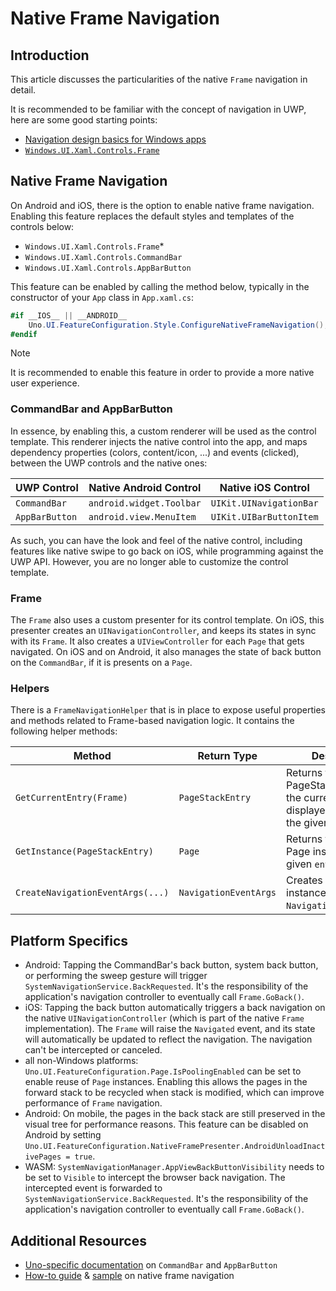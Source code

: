 # Native Frame Navigation

## Introduction

This article discusses the particularities of the native `Frame` navigation in detail.

It is recommended to be familiar with the concept of navigation in UWP, here are some good starting points:

- [Navigation design basics for Windows apps](https://docs.microsoft.com/en-us/windows/uwp/design/basics/navigation-basics)
- [`Windows.UI.Xaml.Controls.Frame`](https://docs.microsoft.com/en-us/uwp/api/Windows.UI.Xaml.Controls.Frame)

## Native Frame Navigation

On Android and iOS, there is the option to enable native frame navigation. Enabling this feature replaces the default styles and templates of the controls below:

- `Windows.UI.Xaml.Controls.Frame`<superscript>*</superscript>
- `Windows.UI.Xaml.Controls.CommandBar`
- `Windows.UI.Xaml.Controls.AppBarButton`

This feature can be enabled by calling the method below, typically in the constructor of your `App` class in `App.xaml.cs`:

```cs
#if __IOS__ || __ANDROID__
    Uno.UI.FeatureConfiguration.Style.ConfigureNativeFrameNavigation();
#endif
```

> [!NOTE]
> It is recommended to enable this feature in order to provide a more native user experience.

### CommandBar and AppBarButton

In essence, by enabling this, a custom renderer will be used as the control template. This renderer injects the native control into the app, and maps dependency properties (colors, content/icon, ...) and events (clicked), between the UWP controls and the native ones:

UWP Control|Native Android Control|Native iOS Control
-|-|-
`CommandBar`|`android.widget.Toolbar`|`UIKit.UINavigationBar`
`AppBarButton`|`android.view.MenuItem`|`UIKit.UIBarButtonItem`

As such, you can have the look and feel of the native control, including features like native swipe to go back on iOS, while programming against the UWP API. However, you are no longer able to customize the control template.

### Frame

The `Frame` also uses a custom presenter for its control template.
On iOS, this presenter creates an `UINavigationController`, and keeps its states in sync with its `Frame`. It also creates a `UIViewController` for each `Page` that gets navigated.
On iOS and on Android, it also manages the state of back button on the `CommandBar`, if it is presents on a `Page`.

### Helpers

There is a `FrameNavigationHelper` that is in place to expose useful properties and methods related to Frame-based navigation logic. It contains the following helper methods:

Method|Return Type|Description
-|-|-
`GetCurrentEntry(Frame)`|`PageStackEntry`|Returns the PageStackEntry for the currently displayed Page within the given `frame`.
`GetInstance(PageStackEntry)`|`Page`|Returns the actual Page instance of the given `entry`.
`CreateNavigationEventArgs(...)`|`NavigationEventArgs`|Creates a new instance of `NavigationEventArgs`/>

## Platform Specifics

- Android: Tapping the CommandBar's back button, system back button, or performing the sweep gesture will trigger `SystemNavigationService.BackRequested`. It's the responsibility of the application's navigation controller to eventually call `Frame.GoBack()`.
- iOS: Tapping the back button automatically triggers a back navigation on the native `UINavigationController` (which is part of the native `Frame` implementation). The `Frame` will raise the `Navigated` event, and its state will automatically be updated to reflect the navigation. The navigation can't be intercepted or canceled.
- all non-Windows platforms: `Uno.UI.FeatureConfiguration.Page.IsPoolingEnabled` can be set to enable reuse of `Page` instances. Enabling this allows the pages in the forward stack to be recycled when stack is modified, which can improve performance of `Frame` navigation.
- Android: On mobile, the pages in the back stack are still preserved in the visual tree for performance reasons. This feature can be disabled on Android by setting `Uno.UI.FeatureConfiguration.NativeFramePresenter.AndroidUnloadInactivePages = true`.
- WASM: `SystemNavigationManager.AppViewBackButtonVisibility` needs to be set to `Visible` to intercept the browser back navigation. The intercepted event is forwarded to `SystemNavigationService.BackRequested`. It's the responsibility of the application's navigation controller to eventually call `Frame.GoBack()`.

## Additional Resources

- [Uno-specific documentation](../controls/CommandBar.md) on `CommandBar` and `AppBarButton`
- [How-to guide](../guides/native-frame-nav-tutorial.md) & [sample](https://github.com/unoplatform/Uno.Samples/tree/master/UI/NativeFrameNav) on native frame navigation
